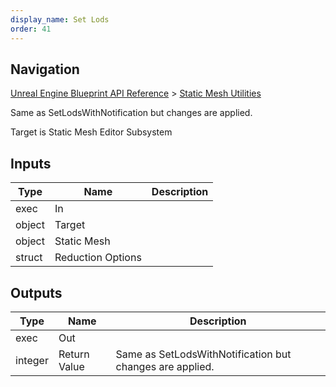 ```yaml
---
display_name: Set Lods
order: 41
---
```

## Navigation

[Unreal Engine Blueprint API Reference](https://dev.epicgames.com/documentation/en-us/unreal-engine/BlueprintAPI) > [Static Mesh Utilities](https://dev.epicgames.com/documentation/en-us/unreal-engine/BlueprintAPI/StaticMeshUtilities)

Same as SetLodsWithNotification but changes are applied.

Target is Static Mesh Editor Subsystem

## Inputs

| Type | Name | Description |
| --- | --- | --- |
| exec | In |  |
| object | Target |  |
| object | Static Mesh |  |
| struct | Reduction Options |  |

## Outputs

| Type | Name | Description |
| --- | --- | --- |
| exec | Out |  |
| integer | Return Value | Same as SetLodsWithNotification but changes are applied. |
